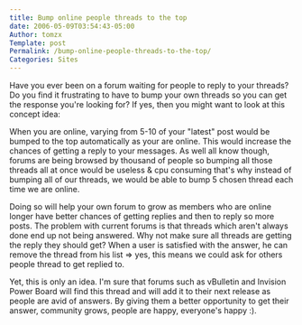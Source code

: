 ```yaml
---
title: Bump online people threads to the top
date: 2006-05-09T03:54:43-05:00
Author: tomzx
Template: post
Permalink: /bump-online-people-threads-to-the-top/
Categories: Sites
---
```


Have you ever been on a forum waiting for people to reply to your threads? Do you find it frustrating to have to bump your own threads so you can get the response you're looking for? If yes, then you might want to look at this concept idea:

When you are online, varying from 5-10 of your "latest" post would be bumped to the top automatically as your are online. This would increase the chances of getting a reply to your messages. As well all know though, forums are being browsed by thousand of people so bumping all those threads all at once would be useless & cpu consuming that's why instead of bumping all of our threads, we would be able to bump 5 chosen thread each time we are online.

Doing so will help your own forum to grow as members who are online longer have better chances of getting replies and then to reply so more posts. The problem with current forums is that threads which aren't always done end up not being answered. Why not make sure all threads are getting the reply they should get? When a user is satisfied with the answer, he can remove the thread from his list => yes, this means we could ask for others people thread to get replied to.

Yet, this is only an idea. I'm sure that forums such as vBulletin and Invision Power Board will find this thread and will add it to their next release as people are avid of answers. By giving them a better opportunity to get their answer, community grows, people are happy, everyone's happy :).
